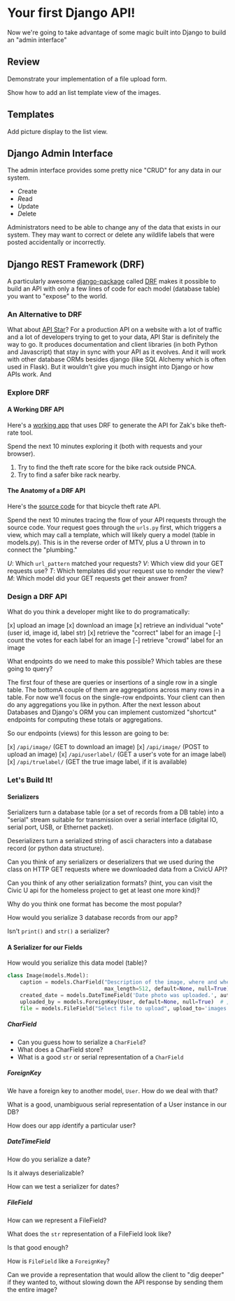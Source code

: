 # Your first Django API!

Now we're going to take advantage of some magic built into Django to build an "admin interface"

## Review

Demonstrate your implementation of a file upload form.

Show how to add an list template view of the images.

## Templates

Add picture display to the list view.

## Django Admin Interface

The admin interface provides some pretty nice "CRUD" for any data in our system.

- *C*reate
- *R*ead
- *U*pdate
- *D*elete

Administrators need to be able to change any of the data that exists in our system.
They may want to correct or delete any wildlife labels that were posted accidentally or incorrectly.

## Django REST Framework (DRF)

A particularly awesome [django-package](http://djangopackages.com) called [DRF](http://www.django-rest-framework.org/tutorial/1-serialization/) makes it possible to build an API with only a few lines of code for each model (database table) you want to "expose" to the world.

### An Alternative to DRF

What about [API Star](https://github.com/tomchristie/apistar)? For a production API on a website with a lot of traffic and a lot of developers trying to get to your data, API Star is definitely the way to go. It produces documentation and client libraries (in both Python and Javascript) that stay in sync with your API as it evolves.  And it will work with other database ORMs besides django (like SQL Alchemy which is often used in Flask). But it wouldn't give you much insight into Django or how APIs work. And 

### Explore DRF

#### A Working DRF API

Here's a [working app](https://totalgood.org/bicycle/) that uses DRF to generate the API for Zak's bike theft-rate tool.

Spend the next 10 minutes exploring it (both with requests and your browser).

1. Try to find the theft rate score for the bike rack outside PNCA.
2. Try to find a safer bike rack nearby.

#### The Anatomy of a DRF API

Here's the [source code](https://github.com/Zak-Kent/Bicycle_theft_API) for that bicycle theft rate API.

Spend the next 10 minutes tracing the flow of your API requests through the source code.
Your request goes through the `urls.py` first, which triggers a view, which may call a template, which will likely query a model (table in models.py).
This is in the reverse order of MTV, plus a U thrown in to connect the "plumbing."

*U*: Which `url_pattern` matched your requests?
*V*: Which view did your GET requests use?
*T*: Which templates did your request use to render the view?
*M*: Which model did your GET requests get their answer from?

### Design a DRF API

What do you think a developer might like to do programatically:

[x] upload an image
[x] download an image
[x] retrieve an individual "vote" (user id, image id, label str)
[x] retrieve the "correct" label for an image
[-] count the votes for each label for an image
[-] retrieve "crowd" label for an image

What endpoints do we need to make this possible?
Which tables are these going to query?

The first four of these are queries or insertions of a single row in a single table.
The bottomA couple of them are aggregations across many rows in a table.
For now we'll focus on the single-row endpoints.
Your client can then do any aggregations you like in python.
After the next lesson about Databases and Django's ORM you can implement customized "shortcut" endpoints for computing these totals or aggregations.

So our endpoints (views) for this lesson are going to be:

[x] `/api/image/` (GET to download an image)
[x] `/api/image/` (POST to upload an image)
[x] `/api/userlabel/` (GET a user's vote for an image label)
[x] `/api/truelabel/` (GET the true image label, if it is available)

### Let's Build It!

#### Serializers

Serializers turn a database table (or a set of records from a DB table) into a "serial" stream suitable for transmission over a serial interface (digital IO, serial port, USB, or Ethernet packet).

Deserializers turn a serialized string of ascii characters into a database record (or python data structure).

Can you think of any serializers or deserializers that we used during the class on HTTP GET requests where we downloaded data from a CivicU API?

Can you think of any other serialization formats? (hint, you can visit the Civic U api for the homeless project to get at least one more kind)?

Why do you think one format has become the most popular?

How would you serialize 3 database records from our app?

Isn't `print()` and `str()` a serializer?

#### A Serializer for our Fields

How would you serialize this data model (table)?

```python
class Image(models.Model):
    caption = models.CharField("Description of the image, where and when it was taken",
                               max_length=512, default=None, null=True)  # , required=False)
    created_date = models.DateTimeField('Date photo was uploaded.', auto_now_add=True)
    uploaded_by = models.ForeignKey(User, default=None, null=True)  # , required=False)
    file = models.FileField("Select file to upload", upload_to='images')
```

##### CharField

- Can you guess how to serialize a `CharField`?
- What does a CharField store? 
- What is a good `str` or serial representation of a `CharField`


##### ForeignKey

We have a foreign key to another model, `User`. How do we deal with that?

What is a good, unambiguous serial representation of a User instance in our DB?

How does our app *id*entify a particular user?

##### DateTimeField

How do you serialize a date?

Is it always deserializable?

How can we test a serializer for dates?

##### FileField

How can we represent a FileField?

What does the `str` representation of a FileField look like?

Is that good enough?

How is `FileField` like a `ForeignKey`?

Can we provide a representation that would allow the client to "dig deeper" if they wanted to, without slowing down the API response by sending them the entire image?

